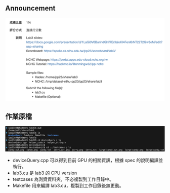 ## Announcement
![ann](/labs/lab3%20CUDA%20Basic/images/ann.png)
## 作業原檔
![source](/labs/lab3%20CUDA%20Basic/images/source.png)
- deviceQuery.cpp 可以得到目前 GPU 的相關資訊，根據 spec 的說明編譯並執行。
- lab3.cu 是 lab3 的 CPU version
- testcases 為測資資料夾，不必複製到工作目錄中。
- Makefile 用來編譯 lab3.cu，複製到工作目錄後無更動。
